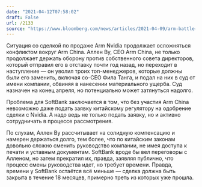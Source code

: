 ```yaml
---
date: "2021-04-12T07:58:02"
draft: False
url: /2133
source: "https://www.bloomberg.com/news/articles/2021-04-09/arm-battle-with-china-ceo-escalates-complicating-softbank-sale"
---
```


Ситуация со сделкой по продаже Arm Nvidia продолжает осложняться конфликтом вокруг Arm China. Аллен Ву, CEO Arm China, не только продолжает держать оборону против собственного совета директоров, который отправил его в отставку почти год назад, но переходит в наступление — он уволил троих топ-менеджеров, которые должны были его заменить, включая co-CEO Фила Танга, и подал на них в суд от имени компании, обвиняя в нанесении материального ущерба. Суд назначен на конец апреля, но потенциально может затянуться надолго.

Проблема для SoftBank заключается в том, что без участия Arm China невозможно даже подать заявку китайскому регулятору на одобрение сделки с Nvidia. А надо ведь не только подать заявку, но и активно сотрудничать в процессе рассмотрения.

По слухам, Аллен Ву рассчитывает на солидную компенсацию и намерен держаться долго, тем более, что по китайским законам довольно сложно сменить руководство компании, не имея доступа к печати и уставным документам. SoftBank вроде бы вел переговоры с Алленом, но затем прекратил их, правда, заявляя публично, что процесс смены руководства идет, но требует времени. Правда, времени у SoftBank остаётся всё меньше — сделка должна быть закрыта в течение 18 месяцев, примерно треть из которых уже прошла.
